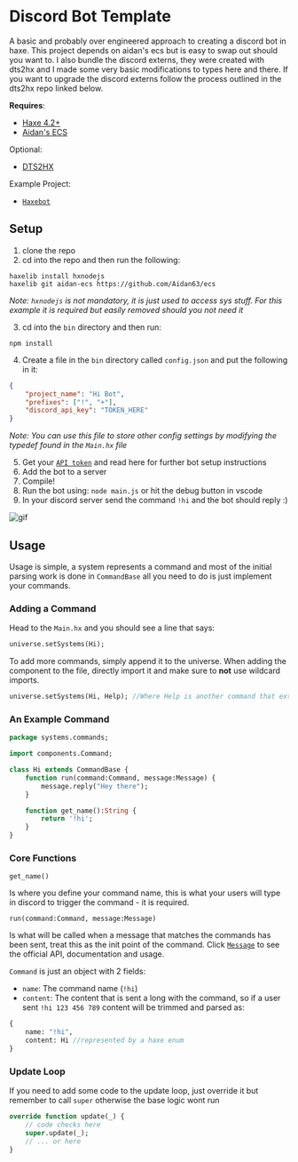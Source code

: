 # Discord Bot Template
A basic and probably over engineered approach to creating a discord bot in haxe. This project depends on aidan's ecs but is easy to swap out should you want to.
I also bundle the discord externs, they were created with dts2hx and I made some very basic modifications to types here and there.
If you want to upgrade the discord externs follow the process outlined in the dts2hx repo linked below.

**Requires**:
- [Haxe 4.2+](https://haxe.org/download)
- [Aidan's ECS](https://github.com/Aidan63/ecs)

Optional:
- [DTS2HX](https://github.com/haxiomic/dts2hx)

Example Project:
- [`Haxebot`](https://github.com/Jarrio/Haxebot)

## Setup
1) clone the repo
2) cd into the repo and then run the following:
```
haxelib install hxnodejs
haxelib git aidan-ecs https://github.com/Aidan63/ecs
```
*Note: `hxnodejs` is not mandatory, it is just used to access sys stuff. For this example it is required but easily removed should you not need it*

3) cd into the `bin` directory and then run:
```
npm install
```
4) Create a file in the `bin` directory called `config.json` and put the following in it:
```json
{
	"project_name": "Hi Bot",
	"prefixes": ["!", "+"],
	"discord_api_key": "TOKEN_HERE"
}
```
*Note: You can use this file to store other config settings by modifying the typedef found in the `Main.hx` file*

5) Get your [`API token`](https://discord.com/developers/) and read here for further bot setup instructions
6) Add the bot to a server
7) Compile! 
8) Run the bot using: `node main.js` or hit the debug button in vscode
9) In your discord server send the command `!hi` and the bot should reply :)

![gif](https://user-images.githubusercontent.com/748557/117300860-e74c3200-ae71-11eb-8eec-d5953319ec02.gif)

## Usage
Usage is simple, a system represents a command and most of the initial parsing work is done in `CommandBase` all you need to do is just implement your commands.

### Adding a Command
Head to the `Main.hx` and you should see a line that says: 
```hx
universe.setSystems(Hi);
```
To add more commands, simply append it to the universe. When adding the component to the file, directly import it and make sure to **not** use wildcard imports.
```hx
universe.setSystems(Hi, Help); //Where Help is another command that extends CommandBase
```

### An Example Command
```hx
package systems.commands;

import components.Command;

class Hi extends CommandBase {
	function run(command:Command, message:Message) {
		message.reply("Hey there");
	}

	function get_name():String {
		return '!hi';
	}
}

```
### Core Functions
```get_name()```

Is where you define your command name, this is what your users will type in discord to trigger the command - it is required. 

```run(command:Command, message:Message)```

Is what will be called when a message that matches the commands has been sent, treat this as the init point of the command. 
Click [`Message`](https://discord.js.org/#/docs/main/stable/class/Message) to see the official API, documentation and usage. 

`Command` is just an object with 2 fields:
 
- `name`: The command name (`!hi`)
- `content`: The content that is sent a long with the command, so if a user sent `!hi 123 456 789` content will be trimmed and parsed as:
```hx
{
	name: "!hi",
	content: Hi //represented by a haxe enum
}
```

### Update Loop
If you need to add some code to the update loop, just override it but remember to call `super` otherwise the base logic wont run
```hx
override function update(_) {
	// code checks here
	super.update(_);
	// ... or here
}
```
